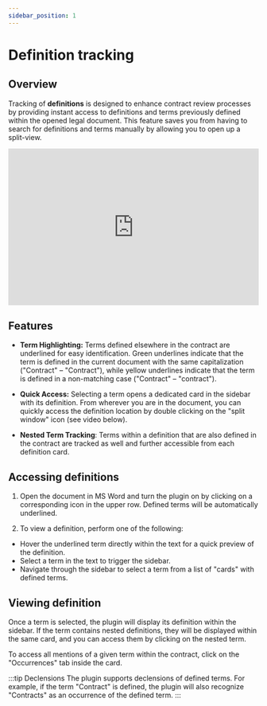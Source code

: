 ```yaml
---
sidebar_position: 1
---
```


# Definition tracking

## Overview

Tracking of **definitions** is designed to enhance contract review processes by
providing instant access to definitions and terms previously defined within the
opened legal document. This feature saves you from having to search for definitions and
terms manually by allowing you to open up a split-view.

<iframe width="100%" height="315" src="https://www.youtube.com/embed/qa7d2C30m_o?si=6NrwdKgu5lpNBrD-" title="YouTube video player" frameborder="0" allow="accelerometer; autoplay; clipboard-write; encrypted-media; gyroscope; picture-in-picture; web-share" allowfullscreen></iframe>

## Features

- **Term Highlighting:** Terms defined elsewhere in the contract are underlined for
  easy identification. Green underlines indicate that the term is defined in the current
  document with the same capitalization ("Contract" – "Contract"), while yellow underlines
  indicate that the term is defined in a non-matching case ("Contract" – "contract").

- **Quick Access:** Selecting a term opens a dedicated card in the sidebar with its
definition. From wherever you are in the document, you can quickly access the definition
location by double clicking on the "split window" icon (see video below).

- **Nested Term Tracking**: Terms within a definition that are also defined in the
contract are tracked as well and further accessible from each definition card.

## Accessing definitions

1. Open the document in MS Word and turn the plugin on by clicking on a corresponding
  icon in the upper row. Defined terms will be automatically underlined.

2. To view a definition, perform one of the following:

- Hover the underlined term directly within the text for a quick preview of the
definition.
- Select a term in the text to trigger the sidebar.
- Navigate through the sidebar to select a term from a list of "cards" with defined
terms.

## Viewing definition

Once a term is selected, the plugin will display its definition within the sidebar. If
the term contains nested definitions, they will be displayed within the same card, and
you can access them by clicking on the nested term.

To access all mentions of a given term within the contract, click on the "Occurrences"
tab inside the card.

:::tip Declensions
The plugin supports declensions of defined terms. For example, if the term "Contract" is
defined, the plugin will also recognize "Contracts" as an occurrence of the defined
term.
:::
